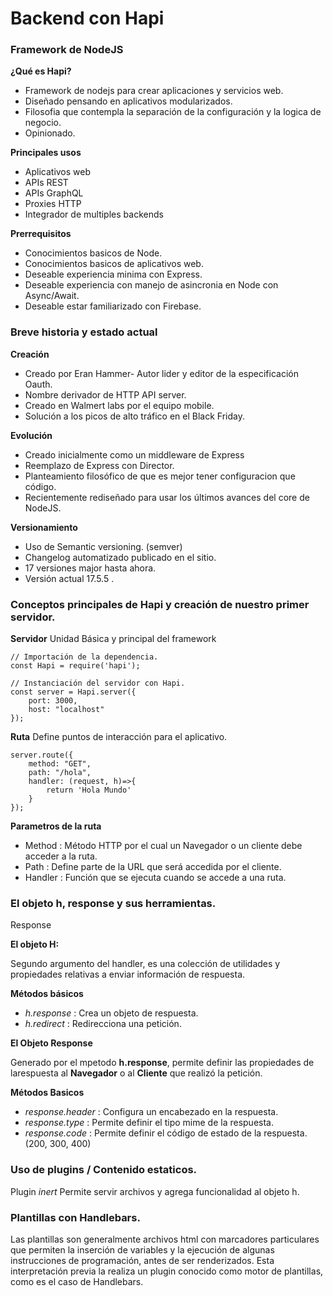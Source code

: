 # Backend con Hapi

### Framework de NodeJS
**¿Qué es Hapi?**
* Framework de nodejs para crear aplicaciones y servicios web.
* Diseñado pensando en aplicativos modularizados.
* Filosofia que contempla la separación de la configuración y la logica de negocio.
* Opinionado.

**Principales usos**
* Aplicativos web
* APIs REST
* APIs GraphQL
* Proxies HTTP
* Integrador de multiples backends

**Prerrequisitos**
* Conocimientos basicos de Node.
* Conocimientos basicos de aplicativos web.
* Deseable experiencia minima con Express.
* Deseable experiencia con manejo de asincronia en Node con Async/Await.
* Deseable estar familiarizado con Firebase.

### Breve historia y estado actual
**Creación**
* Creado por Eran Hammer- Autor lider y editor de la especificación Oauth.
* Nombre derivador de HTTP API server.
* Creado en Walmert labs por el equipo mobile.
* Solución a los picos de alto tráfico en el Black Friday.

**Evolución**
* Creado inicialmente como un middleware de Express
* Reemplazo de Express con Director.
* Planteamiento filosófico de que es mejor tener configuracion que código.
* Recientemente rediseñado para usar los últimos avances del core de NodeJS.

**Versionamiento**
* Uso de Semantic versioning. (semver)
* Changelog automatizado publicado en el sitio.
* 17 versiones major hasta ahora.
* Versión actual 17.5.5 .

### Conceptos principales de Hapi y creación de nuestro primer servidor.
**Servidor**
Unidad Básica y principal del framework

    // Importación de la dependencia.
    const Hapi = require('hapi');

    // Instanciación del servidor con Hapi.
    const server = Hapi.server({
        port: 3000,
        host: "localhost"
    });

**Ruta**
Define puntos de interacción para el aplicativo.

    server.route({
        method: "GET",
        path: "/hola",
        handler: (request, h)=>{
            return 'Hola Mundo'
        }
    });

**Parametros de la ruta**
* Method : Método HTTP por el cual un Navegador o un cliente debe acceder a la ruta.
* Path : Define parte de la URL que será accedida por el cliente.
* Handler : Función que se ejecuta cuando se accede a una ruta.

### El objeto h, response y sus herramientas.
Response

**El objeto H:**

Segundo argumento del handler, es una colección de utilidades y propiedades relativas a enviar información de respuesta.

**Métodos básicos**
* *h.response* : Crea un objeto de respuesta.
* *h.redirect* : Redirecciona una petición.

**El Objeto Response**

Generado por el mpetodo **h.response**, permite definir las propiedades de larespuesta al **Navegador** o al **Cliente** que realizó la petición.

**Métodos Basicos**
* *response.header* : Configura un encabezado en la respuesta.
* *response.type* : Permite definir el tipo mime de la respuesta.
* *response.code* : Permite definir el código de estado de la respuesta. (200, 300, 400)

### Uso de plugins / Contenido estaticos.
Plugin *inert* Permite servir archivos y agrega funcionalidad al objeto h.

### Plantillas con Handlebars.

Las plantillas son generalmente archivos html con marcadores particulares que permiten la inserción de variables y la ejecución de algunas instrucciones de programación, antes de ser renderizados. Esta interpretación previa la realiza un plugin conocido como motor de plantillas, como es el caso de Handlebars.
